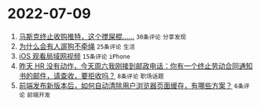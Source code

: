 # 2022-07-09

1. [马斯克终止收购推特，这个搅屎棍……](https://www.v2ex.com/t/865051) `30条评论` `分享发现`
1. [为什么会有人遛狗不牵绳](https://www.v2ex.com/t/865052) `25条评论` `生活`
1. [iOS 观看局域网视频](https://www.v2ex.com/t/865050) `15条评论` `iPhone`
1. [昨天 HR 没有动作，今天周六我刚接到邮政电话：你有一个终止劳动合同通知书的邮件，请查收，要拒收吗？](https://www.v2ex.com/t/865070) `8条评论` `职场话题`
1. [前端发布新版本后，如何自动清除用户浏览器页面缓存，有哪些方案？](https://www.v2ex.com/t/865053) `6条评论` `前端开发`
